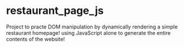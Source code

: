 # restaurant_page_js
Project to practe DOM manipulation by dynamically rendering a simple restaurant homepage!  using JavaScript alone to generate the entire contents of the website!
